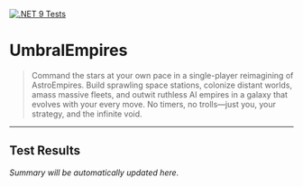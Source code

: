[![.NET 9 Tests](https://github.com/jamesphenry/UmbralEmpires/actions/workflows/dotnet-desktop.yml/badge.svg)](https://github.com/jamesphenry/UmbralEmpires/actions/workflows/dotnet-desktop.yml)

# UmbralEmpires
>Command the stars at your own pace in a single-player reimagining of AstroEmpires. Build sprawling space stations, colonize distant worlds, amass massive fleets, and outwit ruthless AI empires in a galaxy that evolves with your every move. No timers, no trolls—just you, your strategy, and the infinite void.
---
## Test Results
<!-- TEST-RESULTS-START -->
<!-- TEST-RESULTS-END -->
*Summary will be automatically updated here.*

